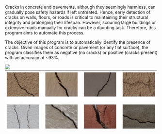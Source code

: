 Cracks in concrete and pavements, although they seemingly harmless, can gradually pose safety hazards if left untreated. Hence, early detection of cracks on walls, floors, or roads is critical to maintaining their structural integrity and prolonging their lifespan. However, scouring large buildings or extensive roads manually for cracks can be a daunting task. Therefore, this program aims to automate this process.

The objective of this program is to automatically identify the presence of cracks. Given images of concrete or pavement (or any flat surface), the program classifies them as negative (no cracks) or positive (cracks present) with an accuracy of ~93%.

<img src="https://github.com/wesleychou7/crack-detection/blob/main/images/no-cracks.pngs" width="500">
<img src="https://github.com/wesleychou7/crack-detection/blob/main/images/cracks.png" width="500">